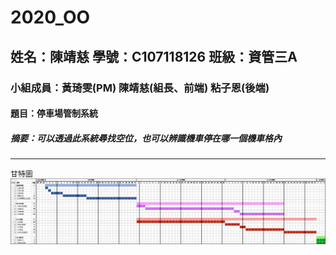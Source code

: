 # 2020_OO

## 姓名：陳靖慈    學號：C107118126    班級：資管三A

### 小組成員：黃琦雯(PM)  陳靖慈(組長、前端)  粘子恩(後端)

#### 題目：停車場管制系統

##### 摘要：可以透過此系統尋找空位，也可以辨識機車停在哪一個機車格內

---
`
甘特圖
`
![NKFUST](2.png "甘特圖")

